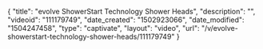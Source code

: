 {
    "title": "evolve ShowerStart Technology Shower Heads",
    "description": "",
    "videoid": "111179749",
    "date_created": "1502923066",
    "date_modified": "1504247458",
    "type": "captivate",
    "layout": "video",
    "url": "\/v\/evolve-showerstart-technology-shower-heads\/111179749"
}